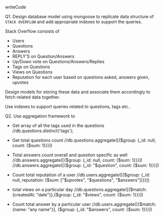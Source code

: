 writeCode

Q1. Design database model using mongoose to replicate data structure of `STACK OVERFLOW` and add appropriate indexes to support the queries.

Stack Overflow consists of

- Users
- Questions
- Answers
- REPLY'S on Question/Answers
- Up/Down vote on Questions/Answers/Replies
- Tags on Questions
- Views on Questions
- Reputation for each user based on questions asked, answers given, upvotes

Design models for storing these data and associate them accordingly to fetch related data together.

Use indexes to support queries related to questions, tags etc..

Q2. Use aggregation framework to

- Get array of all the tags used in the questions
  //db.questions.distinct('tags');

- Get total questions count
  //db.questions.aggregate([{$group: {_id: null, count: {$sum: 1}}}])

- Total answers count overall and question specific as well
  //db.answers.aggregate([{$group: {_id: null, count: {$sum: 1}}}])
  //db.answers.aggregate([{$group: {_id: "$question", count: {$sum: 1}}}])

- Count total reputation of a user
  //db.users.aggregate([{$group: {_id: null, reputation: {$sum: ["$upvotes", "$questions", "$answers"]}}}])

- total views on a particular day
  //db.questions.aggregate([{$match: {createdAt: "date"}},{$group: {_id: "$views", count: {$sum: 1}}}])

- Count total answer by a particular user
  //db.users.aggregate([{$match: {name: "any name"}}, {$group: {_id: "$answers", count: {$sum: 1}}}])
